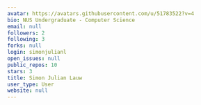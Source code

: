 ```yaml
---
avatar: https://avatars.githubusercontent.com/u/51783522?v=4
bio: NUS Undergraduate - Computer Science
email: null
followers: 2
following: 3
forks: null
login: simonjulianl
open_issues: null
public_repos: 10
stars: 3
title: Simon Julian Lauw
user_type: User
website: null
---
```

